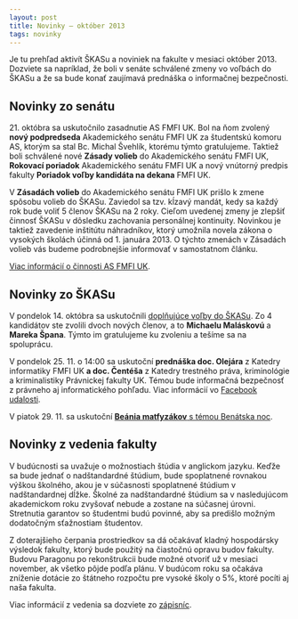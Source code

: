 ```yaml
---
layout: post
title: Novinky – október 2013
tags: novinky
---
```


Je tu prehľad aktivít ŠKASu a noviniek na fakulte v mesiaci október 2013. Dozviete sa napríklad, že boli v senáte schválené zmeny vo voľbách do ŠKASu a že sa bude konať zaujímavá prednáška o informačnej bezpečnosti.

## Novinky zo senátu

21\. októbra sa uskutočnilo zasadnutie AS FMFI UK. Bol na ňom zvolený **nový podpredseda** Akademického senátu FMFI UK za študentskú komoru AS, ktorým sa stal Bc. Michal Švehlík, ktorému týmto gratulujeme. Taktiež boli schválené nové **Zásady volieb** do Akademického senátu FMFI UK, **Rokovací poriadok** Akademického senátu FMFI UK a nový vnútorný predpis fakulty **Poriadok voľby kandidáta na dekana** FMFI UK.

V **Zásadách volieb** do Akademického senátu FMFI UK prišlo k zmene spôsobu volieb do ŠKASu. Zaviedol sa tzv. kĺzavý mandát, kedy sa každý rok bude voliť 5 členov ŠKASu na 2 roky. Cieľom uvedenej zmeny je zlepšiť činnosť ŠKASu v dôsledku zachovania personálnej kontinuity. Novinkou je taktiež zavedenie inštitútu náhradníkov, ktorý umožnila novela zákona o vysokých školách účinná od 1.&nbsp;januára 2013. O týchto zmenách v Zásadách volieb vás budeme podrobnejšie informovať v samostatnom článku.

[Viac informácií o činnosti AS FMFI UK](http://www.fmph.uniba.sk/index.php?id=senat).

## Novinky zo ŠKASu

V pondelok 14. októbra sa uskutočnili [doplňujúce voľby do ŠKASu](http://skas.fmph.uniba.sk/2013/09/17/doplnujuce-volby-skas.html). Zo 4 kandidátov ste zvolili dvoch nových členov, a to **Michaelu Maláskovú** a **Mareka Špana**. Týmto im gratulujeme ku zvoleniu a tešíme sa na spoluprácu.

V pondelok 25. 11. o 14:00 sa uskutoční **prednáška doc. Olejára** z Katedry informatiky FMFI UK **a doc. Čentéša** z Katedry trestného práva, kriminológie a kriminalistiky Právnickej fakulty UK. Témou bude informačná bezpečnosť z právneho aj informatického pohľadu. Viac informácií vo [Facebook udalosti](https://www.facebook.com/events/214583925386772/).

V piatok 29. 11. sa uskutoční [**Beánia matfyzákov** s témou Benátska noc](https://www.facebook.com/events/1463727973852563/).

## Novinky z vedenia fakulty

V budúcnosti sa uvažuje o možnostiach štúdia v anglickom jazyku. Keďže sa bude jednať o nadštandardné štúdium, bude spoplatnené rovnakou výškou školného, akou je v súčasnosti spoplatnené štúdium v nadštandardnej dĺžke. Školné za nadštandardné štúdium sa v nasledujúcom akademickom roku zvyšovať nebude a zostane na súčasnej úrovni.
Stretnutia garantov so študentmi budú povinné, aby sa predišlo možným dodatočným sťažnostiam študentov.

Z doterajšieho čerpania prostriedkov sa dá očakávať kladný hospodársky výsledok fakulty, ktorý bude použitý na čiastočnú opravu budov fakulty. Budovu Paragonu po rekonštrukcii bude možné otvoriť už v mesiaci november, ak všetko pôjde podľa plánu.
V budúcom roku sa očakáva zníženie dotácie zo štátneho rozpočtu pre vysoké školy o 5%, ktoré pocíti aj naša fakulta.

Viac informácií z vedenia sa dozviete zo [zápisníc](http://www.fmph.uniba.sk/index.php?id=272).

